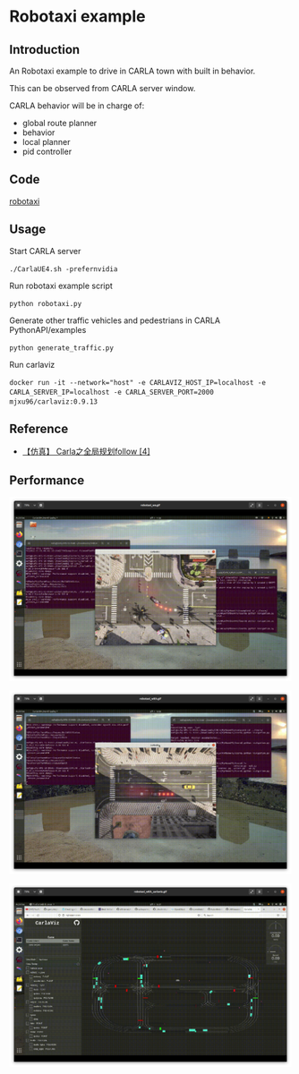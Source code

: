 # Robotaxi example 

## Introduction 

An Robotaxi example to drive in CARLA town with built in behavior. 

This can be observed from CARLA server window. 

CARLA behavior will be in charge of:

- global route planner
- behavior 
- local planner 
- pid controller 

## Code

[robotaxi](./proj/robotaxi.py)

## Usage

Start CARLA server

`./CarlaUE4.sh -prefernvidia`

Run robotaxi example script 

`python robotaxi.py` 

Generate other traffic vehicles and pedestrians in CARLA PythonAPI/examples

`python generate_traffic.py` 

Run carlaviz

`docker run -it --network="host" -e CARLAVIZ_HOST_IP=localhost -e CARLA_SERVER_IP=localhost -e CARLA_SERVER_PORT=2000 mjxu96/carlaviz:0.9.13`

## Reference

- [【仿真】 Carla之全局规划follow [4]](https://blog.csdn.net/qq_39537898/article/details/117563006)

## Performance

![Robotaxi without others vehicles](./img/robotaxi_wo.png)

![robotaxi with other vehicles](./img/robotaxi_with.png)

![robotaxi with other vehicles in carlaviz](./img/robotaxi_with_carlaviz.png)